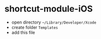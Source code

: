 # shortcut-module-iOS

- open directory ```~/Library/Developer/Xcode```
- create folder ```Templates```
- add this file

